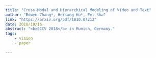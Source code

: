 ```yaml
---
title: "Cross-Modal and Hierarchical Modeling of Video and Text"
author: "Bowen Zhang*, Hexiang Hu*, Fei Sha"
link: "https://arxiv.org/pdf/1810.07212"
date: 2018/10/16
abstract: "<b>ECCV 2018</b> in Munich, Germany."
tags:
    - vision
    - paper

---
```


